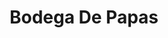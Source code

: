 ---
title: "Bodega De Papas"
url: /toluca-de-lerdo/bodega-de-papas-calle-paseo-del-abasto-2/
shop: frutería
---